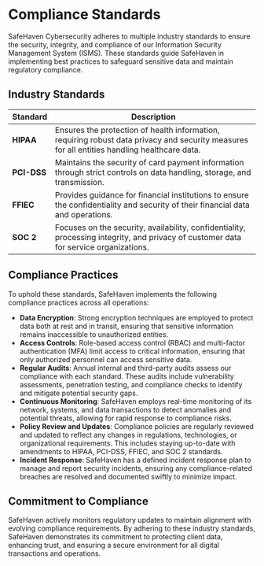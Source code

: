 # Compliance Standards

SafeHaven Cybersecurity adheres to multiple industry standards to ensure the security, integrity, and compliance of our Information Security Management System (ISMS). These standards guide SafeHaven in implementing best practices to safeguard sensitive data and maintain regulatory compliance.

## Industry Standards

| Standard       | Description                                                                                                 |
|----------------|-------------------------------------------------------------------------------------------------------------|
| **HIPAA**      | Ensures the protection of health information, requiring robust data privacy and security measures for all entities handling healthcare data. |
| **PCI-DSS**    | Maintains the security of card payment information through strict controls on data handling, storage, and transmission. |
| **FFIEC**      | Provides guidance for financial institutions to ensure the confidentiality and security of their financial data and operations. |
| **SOC 2**      | Focuses on the security, availability, confidentiality, processing integrity, and privacy of customer data for service organizations. |

## Compliance Practices

To uphold these standards, SafeHaven implements the following compliance practices across all operations:

- **Data Encryption**: Strong encryption techniques are employed to protect data both at rest and in transit, ensuring that sensitive information remains inaccessible to unauthorized entities.
- **Access Controls**: Role-based access control (RBAC) and multi-factor authentication (MFA) limit access to critical information, ensuring that only authorized personnel can access sensitive data.
- **Regular Audits**: Annual internal and third-party audits assess our compliance with each standard. These audits include vulnerability assessments, penetration testing, and compliance checks to identify and mitigate potential security gaps.
- **Continuous Monitoring**: SafeHaven employs real-time monitoring of its network, systems, and data transactions to detect anomalies and potential threats, allowing for rapid response to compliance risks.
- **Policy Review and Updates**: Compliance policies are regularly reviewed and updated to reflect any changes in regulations, technologies, or organizational requirements. This includes staying up-to-date with amendments to HIPAA, PCI-DSS, FFIEC, and SOC 2 standards.
- **Incident Response**: SafeHaven has a defined incident response plan to manage and report security incidents, ensuring any compliance-related breaches are resolved and documented swiftly to minimize impact.

## Commitment to Compliance

SafeHaven actively monitors regulatory updates to maintain alignment with evolving compliance requirements. By adhering to these industry standards, SafeHaven demonstrates its commitment to protecting client data, enhancing trust, and ensuring a secure environment for all digital transactions and operations.
